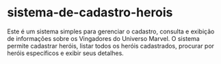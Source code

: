 # sistema-de-cadastro-herois

Este é um sistema simples para gerenciar o cadastro, consulta e exibição de informações sobre os Vingadores do Universo Marvel. O sistema permite cadastrar heróis, listar todos os heróis cadastrados, procurar por heróis específicos e exibir seus detalhes.
